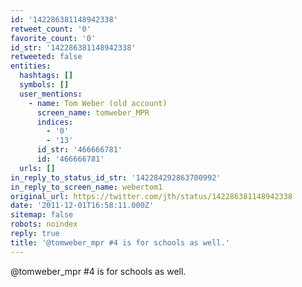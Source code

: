 ```yaml
---
id: '142286381148942338'
retweet_count: '0'
favorite_count: '0'
id_str: '142286381148942338'
retweeted: false
entities:
  hashtags: []
  symbols: []
  user_mentions:
    - name: Tom Weber (old account)
      screen_name: tomweber_MPR
      indices:
        - '0'
        - '13'
      id_str: '466666781'
      id: '466666781'
  urls: []
in_reply_to_status_id_str: '142284292863700992'
in_reply_to_screen_name: webertom1
original_url: https://twitter.com/jth/status/142286381148942338
date: '2011-12-01T16:58:11.000Z'
sitemap: false
robots: noindex
reply: true
title: '@tomweber_mpr #4 is for schools as well.'
---
```


@tomweber_mpr #4 is for schools as well.